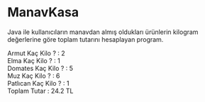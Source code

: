 # ManavKasa
Java ile kullanıcıların manavdan almış oldukları ürünlerin kilogram değerlerine göre toplam tutarını hesaplayan program.

Armut Kaç Kilo ? : 2 </br >
Elma Kaç Kilo ? : 1 </br >
Domates Kaç Kilo ? : 5 </br >
Muz Kaç Kilo ? : 6 </br >
Patlıcan Kaç Kilo ? : 1 </br >
Toplam Tutar : 24.2 TL
